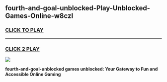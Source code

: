 
## fourth-and-goal-unblocked-Play-Unblocked-Games-Online-w8czl
<h3>
<a href="https://premium76.site?title=fourth-and-goal-unblocked&ref=25A">CLICK TO PLAY</a></h3>
<hr>

<h3>
<a href="https://premium76.site?title=fourth-and-goal-unblocked&ref=25A">CLICK 2 PLAY</a>
  
</h3>

<a href="https://premium76.site?title=fourth-and-goal-unblocked&ref=25A"><img src="https://clearcache.store/games.png"></a>


**fourth-and-goal-unblocked games unblocked: Your Gateway to Fun and Accessible Online Gaming**
